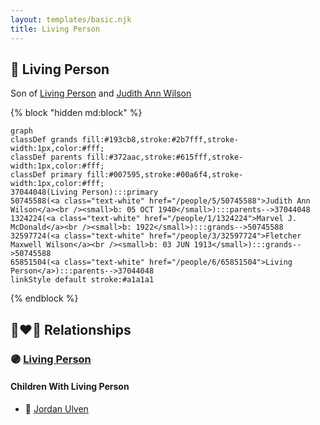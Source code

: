 ```yaml
---
layout: templates/basic.njk
title: Living Person
---
```

## 🔵 Living Person

Son of [Living Person](/people/6/65851504) and [Judith Ann Wilson](/people/5/50745588)

{% block "hidden md:block" %}
```mermaid
graph
classDef grands fill:#193cb8,stroke:#2b7fff,stroke-width:1px,color:#fff;
classDef parents fill:#372aac,stroke:#615fff,stroke-width:1px,color:#fff;
classDef primary fill:#007595,stroke:#00a6f4,stroke-width:1px,color:#fff;
37044048(Living Person):::primary
50745588(<a class="text-white" href="/people/5/50745588">Judith Ann Wilson</a><br /><small>b: 05 OCT 1940</small>):::parents-->37044048
1324224(<a class="text-white" href="/people/1/1324224">Marvel J. McDonald</a><br /><small>b: 1922</small>):::grands-->50745588
32597724(<a class="text-white" href="/people/3/32597724">Fletcher Maxwell Wilson</a><br /><small>b: 03 JUN 1913</small>):::grands-->50745588
65851504(<a class="text-white" href="/people/6/65851504">Living Person</a>):::parents-->37044048
linkStyle default stroke:#a1a1a1
```
{% endblock %}

## 👩‍❤️‍👨 Relationships

### 🟣 [Living Person](/people/4/4699189)

#### Children With Living Person
* 🔵 [Jordan Ulven](/people/6/65310240)